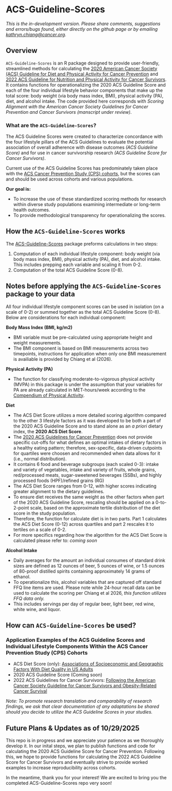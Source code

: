 # ACS-Guideline-Scores
*This is the in-development version. Please share comments, suggestions and errors/bugs found, either directly on the github page or by emailing kathryn.chiang@cancer.org.*

## Overview
`ACS-Guideline-Scores` is an R package designed to provide user-friendly, streamlined methods for calculating the [2020 American Cancer Society (ACS) Guideline for Diet and Physical Activity for Cancer Prevention](https://acsjournals.onlinelibrary.wiley.com/doi/full/10.3322/caac.21591) and [2022 ACS Guideline for Nutrition and Physical Activity for Cancer Survivors](https://acsjournals.onlinelibrary.wiley.com/doi/10.3322/caac.21721). 
It contains functions for operationalizing the 2020 ACS Guideline Score and each of the four individual lifestyle behavior components that make up the total score:
body weight (via body mass index, BMI), physical activity (PA), diet, and alcohol intake. The code provided here corresponds with *Scoring Alignment with the American Cancer Society Guidelines
for Cancer Prevention and Cancer Survivors (manscript under review)*. 

### What are the `ACS-Guideline-Scores`?
The ACS Guideline Scores were created to characterize concordance with the four lifestyle pillars of the ACS Guidelines to evaluate the potential association of overall adherence with disease outcomes *(ACS Guideline Score)* and for use in cancer survivorship research *(ACS Guideline Score for Cancer Survivors)*.

Current use of the ACS Guideline Scores has predominately taken place with the [ACS Cancer Prevention Study (CPS) cohorts](https://www.cancer.org/research/population-science/cancer-prevention-and-survivorship-research-team/acs-cancer-prevention-studies.html), but the scores can and should be used across cohorts and various populations. 

**Our goal is:**
- To increase the use of these standardized scoring methods for research within diverse study populations examining intermediate or long-term health outcomes.
- To provide methodological transparency for operationalizing the scores.

## How the `ACS-Guideline-Scores` works
The [ACS-Guideline-Scores](https://github.com/KathrynChiang/ACS_Guideline_Scores.git ) package preforms calculations in two steps:
1. Computation of each individual lifestyle component: body weight (via body mass index, BMI), physical activity (PA), diet, and alcohol intake. This includes prepping each variable and scaling it from 0-2.
2. Computation of the total ACS Guideline Score (0-8).

## Notes before applying the `ACS-Guideline-Scores` package to your data
All four individual lifestyle component scores can be used in isolation (on a scale of 0-2) or summed together as the total ACS Guideline Score (0-8). Below are considerations for each individual component:

**Body Mass Index (BMI, kg/m2)** 
- BMI variable must be pre-calculated using appropriate height and weight measurements.
- The BMI component is based on BMI measurements across two timepoints, instructions for application when only one BMI measurement is availiable is provided by Chiang et al (2026). 

**Physical Activity (PA)** 
- The function for classifying moderate-to-vigorous physical activity (MVPA) in this package is under the assumption that your variables for PA are already calculated in MET-hours/week according to the [Compendium of Physical Activity](https://pacompendium.com/).
  
**Diet** 
- The ACS Diet Score utilizes a more detailed scoring algorithm compared to the other 3 lifestyle factors as it was developed to be both a part of the 2020 ACS Guideline Score and to stand alone as an *a priori* dietary index, the **2020 ACS Diet Score**. 
- The [2020 ACS Guidelines for Cancer Prevention](https://acsjournals.onlinelibrary.wiley.com/doi/full/10.3322/caac.21591) does not provide specific cut-offs for what defines an optimal intakes of dietary factors in a healthy eating pattern; therefore, sex-specific, data-driven cutpoints for quartiles were choosen and recommended when data allows for it (i.e., normal distribution).
- It contains 6 food and beverage subgroups (each scaled 0-3): intake and variety of vegetables, intake and variety of fruits, whole grains, red/processed meats, sugar-sweetened beverages (SSBs), and highly processed foods (HPF)/refined grains (RG)
- The ACS Diet Score ranges from 0-12, with higher scores indicating greater alignment to the dietary guidelines.
- To ensure diet receives the same weight as the other factors when part of the 2020 ACS Guideline Score, rescaling should be applied on a 0-to-2-point scale, based on the approximate tertile distribution of the diet score in the study population. 
- Therefore, the function for calculate diet is in two parts. Part 1 calculates the ACS Diet Score (0-12) across quartiles and part 2 rescales it to tertiles on a scale of 0-2.
- For more specifics regarding how the algorithm for the ACS Diet Score is calculated please refer to: *coming soon*

**Alcohol Intake**
- Daily averages for the amount an individual consumes of standard drink sizes are defined as 12 ounces of beer, 5 ounces of wine, or 1.5 ounces of 80-proof distilled spirits containing approximately 14 grams of ethanol.
- To operationalize this, alcohol variables that are captured off standard FFQ line items are used. Please note while 24-hour recall data can be used to calculate the scoring per Chiang et al 2026, *this function utilizes FFQ data only.*
- This includes servings per day of regular beer, light beer, red wine, white wine, and liquor.

## How can `ACS-Guideline-Scores` be used?
### Application Examples of the ACS Guideline Scores and Individual Lifestyle Components Within the ACS Cancer Prevention Study (CPS) Cohorts
- ACS Diet Score (only): [Associations of Socioeconomic and Geographic Factors With Diet Quality in US Adults](https://jamanetwork.com/journals/jamanetworkopen/fullarticle/2793171)
- 2020 ACS Guideline Score (Coming soon)
- 2022 ACS Guidelines for Cancer Survivors: [Following the American Cancer Society Guideline for Cancer Survivors and Obesity-Related Cancer Survival](https://pubmed.ncbi.nlm.nih.gov/40174916/)

*Note: To promote research translation and comparability of research findings, we ask that clear documentation of any adaptations be shared should you decide to utilize the ACS Guideline Scores in your studies.*
## Future Plans & Updates as of 10/29/2025
This repo is in progress and we appreciate your patience as we thoroughly develop it. In our inital steps, we plan to publish functions and code for calculating the 2020 ACS Guideline Score for Cancer Prevention.
Following this, we hope to provide functions for calculating the 2022 ACS Guideline Score for Cancer Survivors and eventually strive to provide worked examples to increase reproducibility across cohorts.

In the meantime, thank you for your interest! We are excited to bring you the completed ACS-Guideline-Scores repo very soon!
